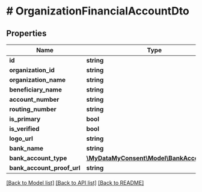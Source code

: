 # # OrganizationFinancialAccountDto

## Properties

Name | Type | Description | Notes
------------ | ------------- | ------------- | -------------
**id** | **string** |  | [optional]
**organization_id** | **string** |  | [optional]
**organization_name** | **string** |  | [optional]
**beneficiary_name** | **string** |  | [optional]
**account_number** | **string** |  | [optional]
**routing_number** | **string** |  | [optional]
**is_primary** | **bool** |  | [optional]
**is_verified** | **bool** |  | [optional]
**logo_url** | **string** |  | [optional]
**bank_name** | **string** |  | [optional]
**bank_account_type** | [**\MyDataMyConsent\Model\BankAccountType**](BankAccountType.md) |  | [optional]
**bank_account_proof_url** | **string** |  | [optional]

[[Back to Model list]](../../README.md#models) [[Back to API list]](../../README.md#endpoints) [[Back to README]](../../README.md)
